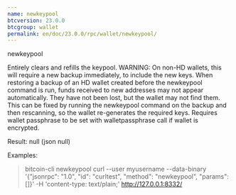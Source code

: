 ```yaml
---
name: newkeypool
btcversion: 23.0.0
btcgroup: wallet
permalink: en/doc/23.0.0/rpc/wallet/newkeypool/
---
```


newkeypool

Entirely clears and refills the keypool.
WARNING: On non-HD wallets, this will require a new backup immediately, to include the new keys.
When restoring a backup of an HD wallet created before the newkeypool command is run, funds received to
new addresses may not appear automatically. They have not been lost, but the wallet may not find them.
This can be fixed by running the newkeypool command on the backup and then rescanning, so the wallet
re-generates the required keys.
Requires wallet passphrase to be set with walletpassphrase call if wallet is encrypted.

Result:
null    (json null)

Examples:
> bitcoin-cli newkeypool 
> curl --user myusername --data-binary '{"jsonrpc": "1.0", "id": "curltest", "method": "newkeypool", "params": []}' -H 'content-type: text/plain;' http://127.0.0.1:8332/


